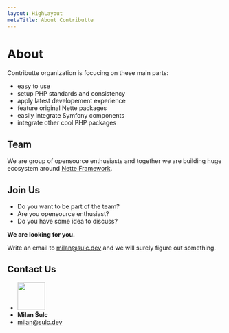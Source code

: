 ```yaml
---
layout: HighLayout
metaTitle: About Contributte
---
```


<h1>About</h1>

<p>
  Contributte organization is focucing on these main parts:
</p>

<ul class="my-8 list-disc list-inside">
  <li>easy to use</li>
  <li>setup PHP standards and consistency</li>
  <li>apply latest developement experience</li>
  <li>feature original Nette packages</li>
  <li>easily integrate Symfony components</li>
  <li>integrate other cool PHP packages</li>
</ul>

<h2>Team</h2>

<p>
  We are group of opensource enthusiasts and together we are building huge ecosystem around <a href="https://nette.org">Nette Framework</a>.
</p>

<Team />

<div class="flex">
  <div class="flex-1">
    <h2>Join Us</h2>
    <ul class="my-8 list-disc list-inside">
      <li>Do you want to be part of the team?</li>
      <li>Are you opensource enthusiast?</li>
      <li>Do you have some idea to discuss?</li>
    </ul>
    <p>
      <strong>We are looking for you.</strong>
    </p>
    <p>
      Write an email to <a class="underline" href="milan@sulc.dev?subject=Join to contributte">milan@sulc.dev</a> and we will surely figure out something.
    </p>
  </div>
  <div class="flex-1">
    <h2>Contact Us</h2>
    <ul class="my-8">
      <li><img src="https://avatars1.githubusercontent.com/u/538058?v=4&s=128" width="64" alt=""></li>
      <li><strong>Milan Šulc</strong></li>
      <li><a class="underline" href="milan@sulc.dev">milan@sulc.dev</a></li>
    </ul>
  </div>
</div>
